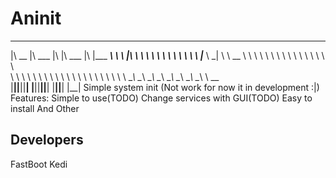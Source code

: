 # Aninit
 ________  ________   ___  ________   ___  _________   
|\   __  \|\   ___  \|\  \|\   ___  \|\  \|\___   ___\ 
\ \  \|\  \ \  \\ \  \ \  \ \  \\ \  \ \  \|___ \  \_| 
 \ \   __  \ \  \\ \  \ \  \ \  \\ \  \ \  \   \ \  \  
  \ \  \ \  \ \  \\ \  \ \  \ \  \\ \  \ \  \   \ \  \ 
   \ \__\ \__\ \__\\ \__\ \__\ \__\\ \__\ \__\   \ \__\
    \|__|\|__|\|__| \|__|\|__|\|__| \|__|\|__|    \|__|
Simple system init (Not work for now it in development :|)
Features:
Simple to use(TODO)
Change services with GUI(TODO)
Easy to install
And Other
## Developers
FastBoot
Kedi

